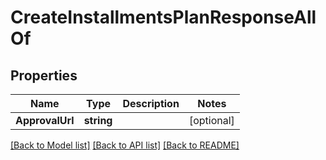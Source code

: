 # CreateInstallmentsPlanResponseAllOf

## Properties

Name | Type | Description | Notes
------------ | ------------- | ------------- | -------------
**ApprovalUrl** | **string** |  | [optional] 

[[Back to Model list]](../README.md#documentation-for-models) [[Back to API list]](../README.md#documentation-for-api-endpoints) [[Back to README]](../README.md)


